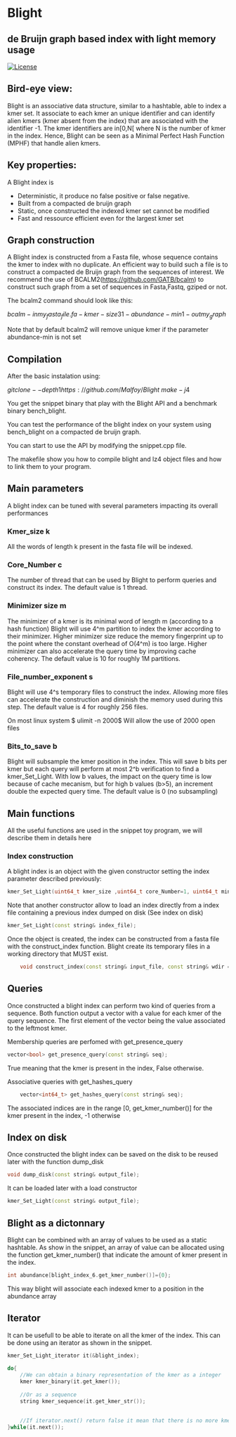 # Blight

## de Bruijn graph based index with light memory usage

[![License](http://img.shields.io/:license-affero-blue.svg)](http://www.gnu.org/licenses/agpl-3.0.en.html)


## Bird-eye view:
Blight is an associative data structure, similar to a hashtable, able to index a kmer set.
It associate to each kmer an unique identifier and can identify alien kmers (kmer absent from the index) that are associated with the identifier -1.
The kmer identifiers are in\[0,N\[ where N is the number of kmer in the index.
Hence, Blight can be seen as a Minimal Perfect Hash Function (MPHF) that handle alien kmers.


## Key properties:
A Blight index is
- Deterministic, it produce no false positive or false negative.
- Built from a compacted de bruijn graph
- Static, once constructed the indexed kmer set cannot be modified
- Fast and ressource efficient even for the largest kmer set


## Graph construction
A Blight index is constructed from a Fasta file, whose sequence contains the kmer to index with no duplicate.
An efficient way to build such a file is to construct a compacted de Bruijn graph from the sequences of interest.
We recommend the use of BCALM2(https://github.com/GATB/bcalm) to construct such graph from a set of sequences in Fasta,Fastq, gziped or not.

The bcalm2 command should look like this:

$bcalm -in my_fasta_file.fa -kmer-size 31 -abundance-min 1 -out my_graph$

Note that by default bcalm2 will remove unique kmer if the parameter abundance-min is not set

## Compilation
After the basic instalation using:

$git clone --depth 1  https://github.com/Malfoy/Blight$
$make -j 4$

You get the snippet binary that play with the Blight API and a benchmark binary bench_blight.

You can test the performance of the blight index on your system using bench_blight on a compacted de bruijn graph.

You can start to use the API by modifying the snippet.cpp file.

The makefile show you how to compile blight and lz4 object files and how to link them to your program.


## Main parameters
A blight index can be tuned with several parameters impacting its overall performances

### Kmer_size k
All the words of length k present in the fasta file will be indexed.

### Core_Number c
The number of thread that can be used by Blight to perform queries and construct its index.
The default value is 1 thread.

### Minimizer size m
The minimizer of a kmer is its minimal word of length m  (according to a hash function)
Blight will use 4^m partition to index the kmer according to their minimizer.
Higher minimizer size reduce the memory fingerprint up to the point where the constant overhead of O(4^m) is too large.
Higher minimizer can also accelerate the query time by improving cache coherency.
The default value is 10 for roughly 1M partitions.

### File_number_exponent s
Blight will use 4^s temporary files to construct the index.
Allowing more files can accelerate the construction and diminish the  memory used during this step.
The default value is 4 for roughly 256 files.

On most linux system
$ ulimit -n 2000$
Will allow the use of 2000 open files
 
### Bits_to_save b
Blight will subsample the kmer position in the index.
This will save b bits per kmer but each query will perform at most 2^b verification to find a kmer_Set_Light.
With low b values, the impact on the query time is low because of cache mecanism, but for high b values (b>5), an increment double the expected query time.
The default value is 0 (no subsampling)



## Main functions

All the useful functions are used in the snippet toy program, we will describe them in details here

### Index construction

A blight index is an object with the given constructor setting the index parameter described previously:
```cpp
kmer_Set_Light(uint64_t kmer_size ,uint64_t core_Number=1, uint64_t minimizer_size=10, uint64_t file_number_exponent=4,  uint64_t bits_to_save=0);
```

Note that another constructor allow to load an index directly from a index file containing a previous index dumped on disk (See index on disk)

```cpp
kmer_Set_Light(const string& index_file);
```


Once the object is created, the index can be constructed from a fasta file with the construct_index function.
Blight create its temporary files in a working directory that MUST exist.

```cpp
	void construct_index(const string& input_file, const string& wdir = "");
```


## Queries

Once constructed a blight index can perform two kind of queries from a sequence.
Both function output a vector with a value for each kmer of the query sequence.
The first element of the vector being the value associated to the leftmost kmer.

Membership queries are perfomed with get_presence_query
```cpp
vector<bool> get_presence_query(const string& seq);
```
True meaning that the kmer is present in the index, False otherwise.

Associative queries with get_hashes_query
```cpp
	vector<int64_t> get_hashes_query(const string& seq);
```
The associated indices are in the range \[0, get_kmer_number()\] for the kmer present in the index, -1 otherwise



## Index on disk

Once constructed the blight index can be saved on the disk to be reused later with the function dump_disk 

```cpp
void dump_disk(const string& output_file);
```

It can be loaded later with a load constructor
```cpp
kmer_Set_Light(const string& output_file);
```

## Blight as a dictonnary
Blight can be combined with an array of values to be used as a static hashtable.
As show in the snippet, an array of value can be allocated using the function get_kmer_number() that indicate the amount of kmer present in the index.
```cpp
int abundance[blight_index_6.get_kmer_number()]={0};
```
This way blight will associate each indexed kmer to a position in the abundance array


## Iterator
It can be usefull to be able to iterate on all the kmer of the index.
This can be done using an iterator as shown in the snippet.

```cpp
kmer_Set_Light_iterator it(&blight_index);
	
do{
	//We can obtain a binary representation of the kmer as a integer
	kmer kmer_binary(it.get_kmer());
	
	//Or as a sequence
	string kmer_sequence(it.get_kmer_str());
	
	
	//If iterator.next() return false it mean that there is no more kmer in the index
}while(it.next());

```











